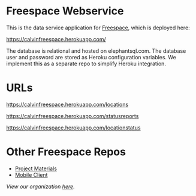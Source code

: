 # Freespace Webservice

This is the data service application for [Freespace](https://github.com/calvin-cs262-fall2020-Freespace/Project), which
is deployed here:

https://calvinfreespace.herokuapp.com/

The database is relational and hosted on elephantsql.com. The database user
and password are stored as Heroku configuration variables.
We implement this as a separate repo to simplify Heroku integration.


# URLs

https://calvinfreespace.herokuapp.com/locations

https://calvinfreespace.herokuapp.com/statusreports

https://calvinfreespace.herokuapp.com/locationstatus


# Other Freespace Repos
- [Project Materials](https://github.com/calvin-cs262-fall2020-Freespace/Project)
- [Mobile Client](https://github.com/calvin-cs262-fall2020-Freespace/Client)


*View our organization [here](https://github.com/calvin-cs262-fall2020-Freespace).*
